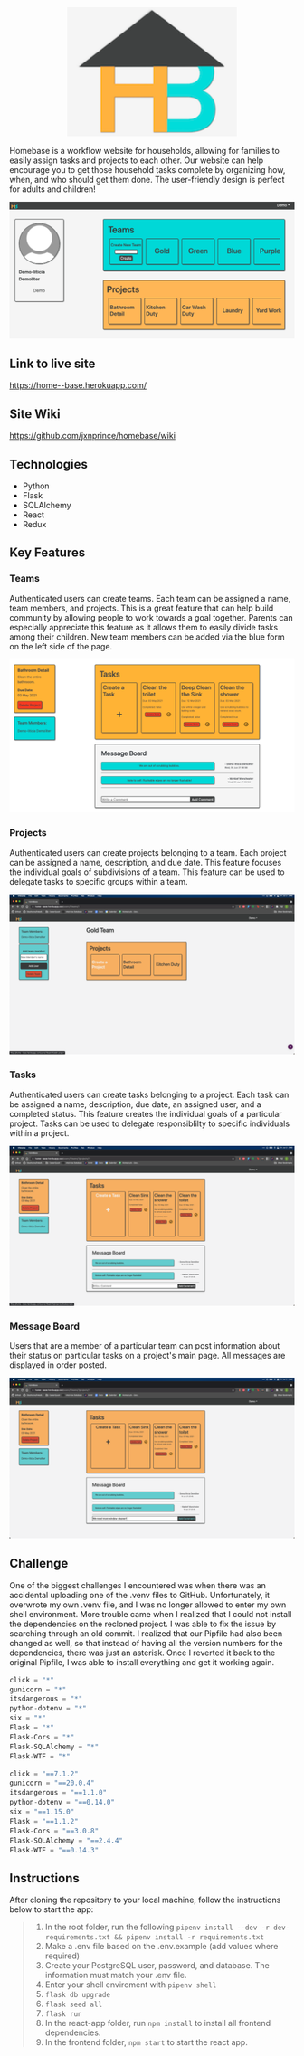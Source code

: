 <p align="center">
  <img width="300px" src="https://github.com/jxnprince/homebase/blob/main/react-app/public/images/logo.png" alt="title and logo">
</p>

Homebase is a workflow website for households, allowing for families to easily assign tasks and projects to each other.	Our website can help encourage you to get those household tasks complete by organizing how, when, and who should get them done. The user-friendly design is perfect for adults and children!

![User Dashboard](https://github.com/jxnprince/homebase/blob/main/react-app/public/images/user%20dashboard.png)

## Link to live site
https://home--base.herokuapp.com/

## Site Wiki
https://github.com/jxnprince/homebase/wiki

## Technologies
* Python
* Flask
* SQLAlchemy
* React
* Redux

## Key Features

### Teams

Authenticated users can create teams. Each team can be assigned a name, team members, and projects. This is a great feature that can help build community by allowing people to work towards a goal together. Parents can especially appreciate this feature as it allows them to easily divide tasks among their children.  New team members can be added via the blue form on the left side of the page.

![Team Page](https://github.com/jxnprince/homebase/blob/main/react-app/public/images/homebase.png)

### Projects

Authenticated users can create projects belonging to a team. Each project can be assigned a name, description, and due date. This feature focuses the individual goals of subdivisions of a team. This feature can be used to delegate tasks to specific groups within a team.

![Project Page](https://github.com/jxnprince/homebase/blob/main/react-app/public/images/homebaseProjects.png)

### Tasks
Authenticated users can create tasks belonging to a project. Each task can be assigned a name, description, due date, an assigned user, and a completed status. This feature creates the individual goals of a particular project. Tasks can be used to delegate responsiblilty to specific individuals within a project.

![Task Page](https://github.com/jxnprince/homebase/blob/main/react-app/public/images/homebaseTasks.png)

### Message Board
Users that are a member of a particular team can post information about their status on particular tasks on a project's main page.  All messages are displayed in order posted.

![Comment Page](https://github.com/jxnprince/homebase/blob/main/react-app/public/images/homebaseComments.png)

## Challenge

One of the biggest challenges I encountered was when there was an accidental uploading one of the .venv files to GitHub. Unfortunately, it overwrote my own .venv file, and I was no longer allowed to enter my own shell environment. More trouble came when I realized that I could not install the dependencies on the recloned project. I was able to fix the issue by searching through an old commit. I realized that our Pipfile had also been changed as well, so that instead of having all the version numbers for the dependencies, there was just an asterisk. Once I reverted it back to the original Pipfile, I was able to install everything and get it working again.

```js
click = "*"
gunicorn = "*"
itsdangerous = "*"
python-dotenv = "*"
six = "*"
Flask = "*"
Flask-Cors = "*"
Flask-SQLAlchemy = "*"
Flask-WTF = "*"
```

```js
click = "==7.1.2"
gunicorn = "==20.0.4"
itsdangerous = "==1.1.0"
python-dotenv = "==0.14.0"
six = "==1.15.0"
Flask = "==1.1.2"
Flask-Cors = "==3.0.8"
Flask-SQLAlchemy = "==2.4.4"
Flask-WTF = "==0.14.3"
```

## Instructions
After cloning the repository to your local machine, follow the instructions below to start the app:

>1. In the root folder, run the following `pipenv install --dev -r dev-requirements.txt && pipenv install -r requirements.txt`
>2. Make a .env file based on the .env.example (add values where required)
>3. Create your PostgreSQL user, password, and database. The information must match your .env file.
>4. Enter your shell enviroment with `pipenv shell`
>5. `flask db upgrade`
>6. `flask seed all`
>7. `flask run`
>8. In the react-app folder, run `npm install` to install all frontend dependencies.
>9. In the frontend folder, `npm start` to start the react app.
